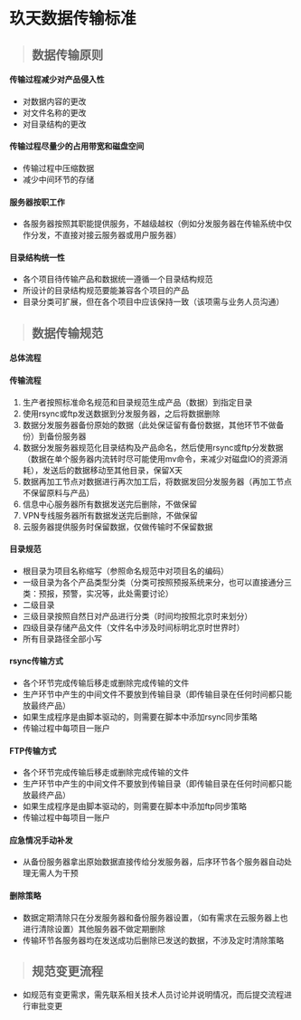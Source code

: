# 玖天数据传输标准 #
>## 数据传输原则 ##

#### 传输过程减少对产品侵入性 ####
* 对数据内容的更改
* 对文件名称的更改
* 对目录结构的更改

#### 传输过程尽量少的占用带宽和磁盘空间 ####
* 传输过程中压缩数据
* 减少中间环节的存储

#### 服务器按职工作 ####
* 各服务器按照其职能提供服务，不越级越权（例如分发服务器在传输系统中仅作分发，不直接对接云服务器或用户服务器）

#### 目录结构统一性 ####
* 各个项目待传输产品和数据统一遵循一个目录结构规范
* 所设计的目录结构规范要能兼容各个项目的产品
* 目录分类可扩展，但在各个项目中应该保持一致（该项需与业务人员沟通）

>## 数据传输规范 ##

#### 总体流程 ####


#### 传输流程 ####
1. 生产者按照标准命名规范和目录规范生成产品（数据）到指定目录
2. 使用rsync或ftp发送数据到分发服务器，之后将数据删除
3. 数据分发服务器备份原始的数据（此处保证留有备份数据，其他环节不做备份）到备份服务器
4. 数据分发服务器规范化目录结构及产品命名，然后使用rsync或ftp分发数据（数据在单个服务器内流转时尽可能使用mv命令，来减少对磁盘IO的资源消耗），发送后的数据移动至其他目录，保留X天
5. 数据再加工节点对数据进行再次加工后，将数据发回分发服务器（再加工节点不保留原料与产品）
6. 信息中心服务器所有数据发送完后删除，不做保留
7. VPN专线服务器所有数据发送完后删除，不做保留
8. 云服务器提供服务时保留数据，仅做传输时不保留数据

#### 目录规范 ####
* 根目录为项目名称缩写（参照命名规范中对项目名的编码）
* 一级目录为各个产品类型分类（分类可按照预报系统来分，也可以直接通分三类：预报，预警，实况等，此处需要讨论）
* 二级目录
* 三级目录按照自然日对产品进行分类（时间均按照北京时来划分）
* 四级目录存储产品文件（文件名中涉及时间标明北京时世界时）
* 所有目录路径全部小写

#### rsync传输方式 ####
* 各个环节完成传输后移走或删除完成传输的文件
* 生产环节中产生的中间文件不要放到传输目录（即传输目录在任何时间都只能放最终产品）
* 如果生成程序是由脚本驱动的，则需要在脚本中添加rsync同步策略
* 传输过程中每项目一账户

#### FTP传输方式 ####
* 各个环节完成传输后移走或删除完成传输的文件
* 生产环节中产生的中间文件不要放到传输目录（即传输目录在任何时间都只能放最终产品）
* 如果生成程序是由脚本驱动的，则需要在脚本中添加ftp同步策略
* 传输过程中每项目一账户

#### 应急情况手动补发 ####
* 从备份服务器拿出原始数据直接传给分发服务器，后序环节各个服务器自动处理无需人为干预

#### 删除策略 ####
* 数据定期清除只在分发服务器和备份服务器设置，（如有需求在云服务器上也进行清除设置）其他服务器不做定期删除
* 传输环节各服务器均在发送成功后删除已发送的数据，不涉及定时清除策略

>## 规范变更流程 ##

* 如规范有变更需求，需先联系相关技术人员讨论并说明情况，而后提交流程进行审批变更
